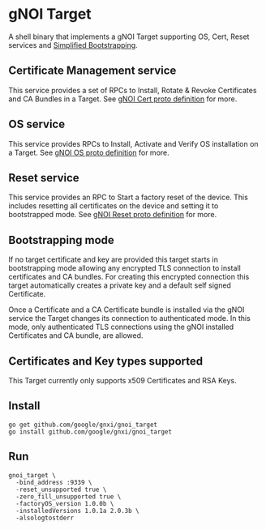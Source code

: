 # gNOI Target

A shell binary that implements a gNOI Target supporting OS, Cert, Reset services
and [Simplified Bootstrapping](https://github.com/openconfig/gnoi/blob/master/docs/simplified_bootstrapping.md).

## Certificate Management service

This service provides a set of RPCs to Install, Rotate & Revoke Certificates and
CA Bundles in a Target. See [gNOI Cert proto definition](https://github.com/openconfig/gnoi/blob/master/cert/cert.proto) for more.

## OS service

This service provides RPCs to Install, Activate and Verify OS installation on a Target.
See [gNOI OS proto definition](https://github.com/openconfig/gnoi/blob/master/os/os.proto) for more.

## Reset service

This service provides an RPC to Start a factory reset of the device. This includes
resetting all certificates on the device and setting it to bootstrapped mode.
See [gNOI Reset proto definition](https://github.com/openconfig/gnoi/blob/master/factory_reset/reset.proto) for more.

## Bootstrapping mode

If no target certificate and key are provided this target starts in bootstrapping
mode allowing any encrypted TLS connection to install certificates and CA bundles.
For creating this encrypted connection this target automatically creates a private
key and a default self signed Certificate.

Once a Certificate and a CA Certificate bundle is installed via the gNOI service
the Target changes its connection to authenticated mode. In this mode, only
authenticated TLS connections using the gNOI installed Certificates and CA
bundle, are allowed.

## Certificates and Key types supported

This Target currently only supports x509 Certificates and RSA Keys.

## Install

```
go get github.com/google/gnxi/gnoi_target
go install github.com/google/gnxi/gnoi_target
```

## Run

```
gnoi_target \
  -bind_address :9339 \
  -reset_unsupported true \
  -zero_fill_unsupported true \
  -factoryOS_version 1.0.0b \
  -installedVersions 1.0.1a 2.0.3b \
  -alsologtostderr
```
